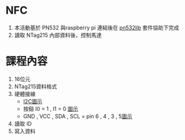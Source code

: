 # NFC
1. 本活動基於 PN532 與raspberry pi 連結後在 [pn532lib](https://github.com/HubCityLabs/py532lib) 套件協助下完成
1. 讀取 NTag215 內部資料後，控制馬達

# 課程內容
1. 16位元
1. NTag215資料格式
1. 硬體接線
	* [I2C](https://pinout.xyz)[圖示](/pics/GPIO.png)
	* 按鈕 I0 = 1 , I1 = 0 [圖示](pics/I0I1.jpg)
	* GND , VCC , SDA , SCL = pin 6 , 4 , 3 , 5[圖示](pics/pn532.jpg)
1. 讀取 ID
1. 寫入資料
